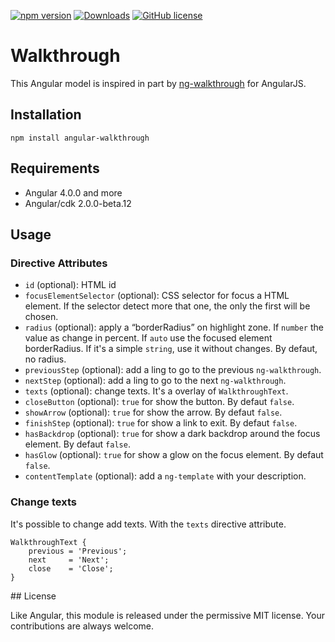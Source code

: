 [![npm version](https://badge.fury.io/js/angular-walkthrough.svg)](https://badge.fury.io/js/angular-walkthrough) [![Downloads](https://img.shields.io/npm/dm/angular-walkthrough.svg)](https://www.npmjs.com/package/angular-walkthrough) [![GitHub license](https://img.shields.io/badge/license-MIT-blue.svg)](https://raw.githubusercontent.com/Zefling/ng-walkthrough/master/LICENSE.md)

# Walkthrough

This Angular model is inspired in part by [ng-walkthrough](https://github.com/souly1/ng-walkthrough) for AngularJS.

## Installation

```
npm install angular-walkthrough
```

## Requirements

- Angular 4.0.0 and more
- Angular/cdk 2.0.0-beta.12

## Usage

### Directive Attributes

- `id`  (optional): HTML id
- `focusElementSelector`  (optional): CSS selector for focus a HTML element. If the selector detect more that one, the only the first will be chosen.
- `radius`  (optional): apply a “borderRadius” on highlight zone. If `number` the value as change in percent. If `auto` use the focused element borderRadius. If it's a simple `string`, use it without changes. By defaut, no radius.
- `previousStep`  (optional): add a ling to go to the previous `ng-walkthrough`.
- `nextStep`  (optional): add a ling to go to the next `ng-walkthrough`.
- `texts`  (optional): change texts. It's a overlay of `WalkthroughText`.
- `closeButton`  (optional): `true` for show the button. By defaut `false`.
- `showArrow`  (optional): `true` for show the arrow. By defaut `false`.
- `finishStep`  (optional): `true` for show a link to exit. By defaut `false`.
- `hasBackdrop`  (optional): `true` for show a dark backdrop around the focus element. By defaut `false`.
- `hasGlow`  (optional): `true` for show a glow on the focus element. By defaut `false`.
- `contentTemplate` (optional): add a `ng-template` with your description.

### Change texts

It's possible to change add texts. With the `texts`  directive attribute.

```
WalkthroughText {
    previous = 'Previous';
    next     = 'Next';
    close    = 'Close';
}
```

## License

Like Angular, this module is released under the permissive MIT license. Your contributions are always welcome.
